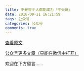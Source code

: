 ```yaml
---
title: 不是每个人都能成为「平头哥」
date: 2018-09-21 16:21:59
tags: 公众号
categories: 公众号
comments: true
---
```


[查看原文](https://mp.weixin.qq.com/s/_sgiKkTW5AjtJOmeaEQoFg)

[公众号更多文章（只能在微信中打开）](https://mp.weixin.qq.com/mp/profile_ext?action=home&__biz=MzUyMTg5MjA5OA==&scene=123#wechat_redirect)

欢迎在下方留言…… 

<!---more--->
